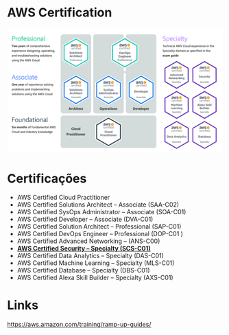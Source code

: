 

# **AWS Certification**

![Amazon Web Services :: Pearson VUE](./imagens/aws)

# **Certificações**

- AWS Certified Cloud Practitioner
- AWS Certified Solutions Architect – Associate (SAA-C02)
- AWS Certified SysOps Administrator – Associate (SOA-C01)
- AWS Certified Developer – Associate (DVA-C01)
- AWS Certified Solution Architect – Professional (SAP-C01)
- AWS Certified DevOps Engineer – Professional (DOP-C01 )
- AWS Certified Advanced Networking – (ANS-C00)
- **[AWS Certified Security – Specialty (SCS-C01)](https://github.com/devfuckops/Treinamentos/tree/main/AWS%20Certification/AWS%20Certified%20Security%20%E2%80%93%20Specialty%20(SCS-C01))**
- AWS Certified Data Analytics – Specialty (DAS-C01)
- AWS Certified Machine Learning – Specialty (MLS-C01)
- AWS Certified Database – Specialty (DBS-C01)
- AWS Certified Alexa Skill Builder – Specialty (AXS-C01)



# **Links** 

https://aws.amazon.com/training/ramp-up-guides/

